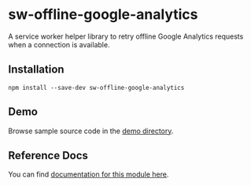 <!-- DO NOT EDIT. This page is autogenerated. -->
<!-- To make changes, edit templates/Project-README.hbs, not this file. -->
# sw-offline-google-analytics

A service worker helper library to retry offline Google Analytics requests when a connection is available.

## Installation

`npm install --save-dev sw-offline-google-analytics`

## Demo

Browse sample source code in the [demo directory](https://github.com/GoogleChrome/sw-helpers/tree/master/packages/sw-offline-google-analytics/demo).

## Reference Docs

You can find [documentation for this module here](https://googlechrome.github.io/sw-helpers/reference-docs/stable/latest/module-sw-offline-google-analytics.html#main).
